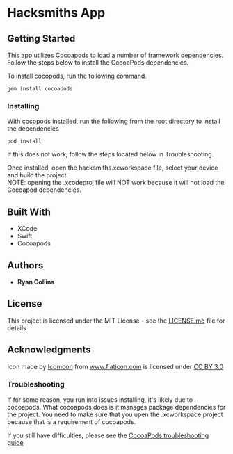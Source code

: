 # Hacksmiths App

## Getting Started
This app utilizes Cocoapods to load a number of framework dependencies.
Follow the steps below to install the CocoaPods dependencies.

To install cocopods, run the following command.
```
gem install cocoapods
```

### Installing
With cocopods installed, run the following from the root directory to install the dependencies
```
pod install
```

If this does not work, follow the steps located below in Troubleshooting.

Once installed, open the hacksmiths.xcworkspace file, select your device and build the project.  
NOTE: opening the .xcodeproj file will NOT work because it will not load the Cocoapod dependencies.
## Built With
- XCode
- Swift
- Cocoapods

## Authors

* **Ryan Collins**

## License

This project is licensed under the MIT License - see the [LICENSE.md](LICENSE.md) file for details

## Acknowledgments

<div>Icon made by <a href="http://www.icomoon.io" title="Icomoon">Icomoon</a> from <a href="http://www.flaticon.com" title="Flaticon">www.flaticon.com</a> is licensed under <a href="http://creativecommons.org/licenses/by/3.0/" title="Creative Commons BY 3.0">CC BY 3.0</a></div>

### Troubleshooting
If for some reason, you run into issues installing, it's likely due to cocoapods.  What cocoapods does is it manages package dependencies for the project.  You need to make sure that you upen the .xcworkspace project because that is a requirement of cocoapods.

If you still have difficulties, please see the [CocoaPods troubleshooting guide](https://guides.cocoapods.org/using/troubleshooting.html)
